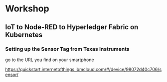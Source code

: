 # Workshop
## IoT to Node-RED to Hyperledger Fabric on Kubernetes






### Setting up the Sensor Tag from Texas Instruments




go to the URL you find on your smartphone

https://quickstart.internetofthings.ibmcloud.com/#/device/98072d40c706/sensor/

